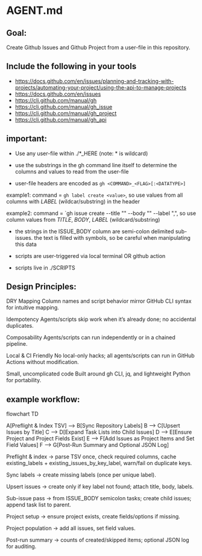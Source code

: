 # AGENT.md


## Goal: 

Create Github Issues and Github Project from a user-file in this repository. 
	


## Include the following in your tools
- https://docs.github.com/en/issues/planning-and-tracking-with-projects/automating-your-project/using-the-api-to-manage-projects
- https://docs.github.com/en/issues
- https://cli.github.com/manual/gh
- https://cli.github.com/manual/gh_issue
- https://cli.github.com/manual/gh_project
- https://cli.github.com/manual/gh_api



## important: 


- Use any user-file within ./*_HERE  (note: * is wildcard) 

- use the substrings in the gh command line itself to determine the columns and values to read from the user-file

- user-file headers are encoded as `gh <COMMAND>_<FLAG>[:<DATATYPE>]`

example1: command = `gh label create <value>`, so use values from all columns with *LABEL* (wildcar/substring) in the header  

example2: command = `gh issue create --title "<value>" --body "<value>" --label "<value>,<value>", so use column values from *TITLE*, *BODY*, *LABEL* (wildcard/substring)


- the strings in the ISSUE_BODY column are semi-colon delimited sub-issues. the text is filled with symbols, so be careful when manipulating this data



- scripts are user-triggered via local terminal OR github action

- scripts live in ./SCRIPTS




## Design Principles:

DRY Mapping
Column names and script behavior mirror GitHub CLI syntax for intuitive mapping.

Idempotency 
Agents/scripts skip work when it’s already done; no accidental duplicates.

Composability
Agents/scripts can run independently or in a chained pipeline.

Local & CI Friendly
No local-only hacks; all agents/scripts can run in GitHub Actions without modification.

Small, uncomplicated code 
Built around gh CLI, jq, and lightweight Python for portability.



## example workflow: 

flowchart TD

A[Preflight & Index TSV] --> B[Sync Repository Labels]
B --> C[Upsert Issues by Title]
C --> D[Expand Task Lists into Child Issues]
D --> E[Ensure Project and Project Fields Exist]
E --> F[Add Issues as Project Items and Set Field Values]
F --> G[Post-Run Summary and Optional JSON Log]



Preflight & index → parse TSV once, check required columns, cache existing_labels + existing_issues_by_key_label, warn/fail on duplicate keys.

Sync labels → create missing labels (once per unique label).

Upsert issues → create only if key label not found; attach title, body, labels.

Sub-issue pass → from ISSUE_BODY semicolon tasks; create child issues; append task list to parent.

Project setup → ensure project exists, create fields/options if missing.

Project population → add all issues, set field values.

Post-run summary → counts of created/skipped items; optional JSON log for auditing.
